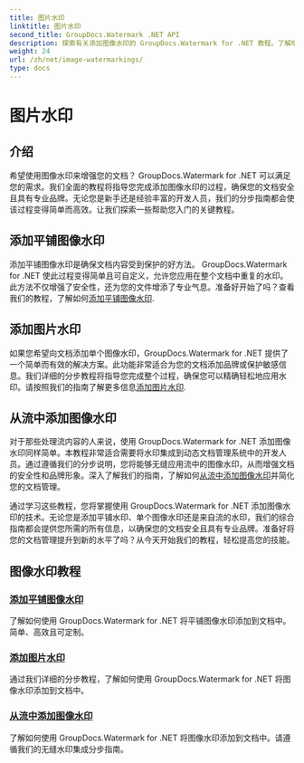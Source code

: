 ```yaml
---
title: 图片水印
linktitle: 图片水印
second_title: GroupDocs.Watermark .NET API
description: 探索有关添加图像水印的 GroupDocs.Watermark for .NET 教程。了解增强文档安全性和品牌形象的分步方法。
weight: 24
url: /zh/net/image-watermarkings/
type: docs
---
```

# 图片水印

## 介绍

希望使用图像水印来增强您的文档？ GroupDocs.Watermark for .NET 可以满足您的需求。我们全面的教程将指导您完成添加图像水印的过程，确保您的文档安全且具有专业品牌。无论您是新手还是经验丰富的开发人员，我们的分步指南都会使该过程变得简单而高效。让我们探索一些帮助您入门的关键教程。

## 添加平铺图像水印
添加平铺图像水印是确保文档内容受到保护的好方法。 GroupDocs.Watermark for .NET 使此过程变得简单且可自定义，允许您应用在整个文档中重复的水印。此方法不仅增强了安全性，还为您的文件增添了专业气息。准备好开始了吗？查看我们的教程，了解如何[添加平铺图像水印](./add-tiled-image-watermark/).

## 添加图片水印
如果您希望向文档添加单个图像水印，GroupDocs.Watermark for .NET 提供了一个简单而有效的解决方案。此功能非常适合为您的文档添加品牌或保护敏感信息。我们详细的分步教程将指导您完成整个过程，确保您可以精确轻松地应用水印。请按照我们的指南了解更多信息[添加图片水印](./add-image-watermark/).

## 从流中添加图像水印
对于那些处理流内容的人来说，使用 GroupDocs.Watermark for .NET 添加图像水印同样简单。本教程非常适合需要将水印集成到动态文档管理系统中的开发人员。通过遵循我们的分步说明，您将能够无缝应用流中的图像水印，从而增强文档的安全性和品牌形象。深入了解我们的指南，了解如何[从流中添加图像水印](./add-image-watermark-from-stream/)并简化您的文档管理。

通过学习这些教程，您将掌握使用 GroupDocs.Watermark for .NET 添加图像水印的技术。无论您是添加平铺水印、单个图像水印还是来自流的水印，我们的综合指南都会提供您所需的所有信息，以确保您的文档安全且具有专业品牌。准备好将您的文档管理提升到新的水平了吗？从今天开始我们的教程，轻松提高您的技能。

## 图像水印教程
### [添加平铺图像水印](./add-tiled-image-watermark/)
了解如何使用 GroupDocs.Watermark for .NET 将平铺图像水印添加到文档中。简单、高效且可定制。
### [添加图片水印](./add-image-watermark/)
通过我们详细的分步教程，了解如何使用 GroupDocs.Watermark for .NET 将图像水印添加到文档中。
### [从流中添加图像水印](./add-image-watermark-from-stream/)
了解如何使用 GroupDocs.Watermark for .NET 将图像水印添加到文档中。请遵循我们的无缝水印集成分步指南。